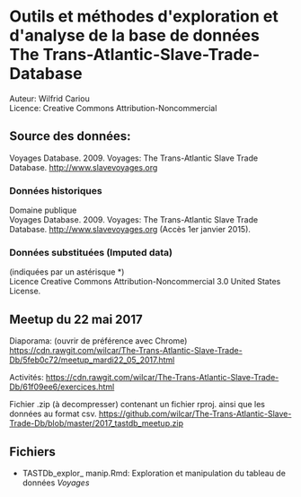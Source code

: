 # Outils et méthodes d'exploration et d'analyse de la base de données The Trans-Atlantic-Slave-Trade-Database 

Auteur: Wilfrid Cariou  
Licence: Creative Commons Attribution-Noncommercial 

## Source des données: 

Voyages Database. 2009. Voyages: The Trans-Atlantic Slave Trade Database. http://www.slavevoyages.org 

### Données historiques  
Domaine publique 	
Voyages Database. 2009. Voyages: The Trans-Atlantic Slave Trade Database. http://www.slavevoyages.org (Accès 1er janvier 2015).

### Données substituées (Imputed data)  
(indiquées par un astérisque *)  
Licence Creative Commons Attribution-Noncommercial 3.0 United States License.

## Meetup du 22 mai 2017

Diaporama: (ouvrir de préférence avec Chrome)   
https://cdn.rawgit.com/wilcar/The-Trans-Atlantic-Slave-Trade-Db/5feb0c72/meetup_mardi22_05_2017.html

Activités: https://cdn.rawgit.com/wilcar/The-Trans-Atlantic-Slave-Trade-Db/61f09ee6/exercices.html  

Fichier .zip (à decompresser) contenant un fichier rproj. ainsi que les données au format csv. https://github.com/wilcar/The-Trans-Atlantic-Slave-Trade-Db/blob/master/2017_tastdb_meetup.zip

## Fichiers
* TASTDb_explor_ manip.Rmd: Exploration et manipulation du tableau de données *Voyages*


